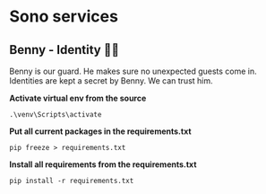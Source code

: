 # Sono services

Benny - Identity 👮‍♂️
---
Benny is our guard. He makes sure no unexpected guests come in.
Identities are kept a secret by Benny. We can trust him.

**Activate virtual env from the source**
```
.\venv\Scripts\activate
```

**Put all current packages in the requirements.txt**
```
pip freeze > requirements.txt
```

**Install all requirements from the requirements.txt**
```
pip install -r requirements.txt
```
